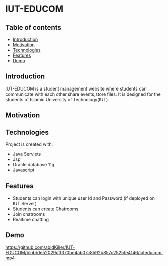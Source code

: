 # IUT-EDUCOM

## Table of contents
* [Introduction](#introduction)
* [Motivation ](#motivation)
* [Technologies](#technologies)
* [Features](#features)
* [Demo](#demo) 



## Introduction 
IUT-EDUCOM is a student management website where students can communicate with each other,share events,store files. It is designed for the students of Islamic University of Technology(IUT).

## Motivation




## Technologies 
Project is created with:
* Java Servlets  
* Jsp 
* Oracle database 11g
* Javascript

## Features
* Students can login with unique user Id and Password (if deployed on IUT Server)
* Students can create Chatrooms 
* Join chatrooms
* Realtime chatting

## Demo
 https://github.com/abidKiller/IUT-EDUCOM/blob/de52029cff370be4ab07c8592b857c2525fe4146/iuteducom.mp4
    
